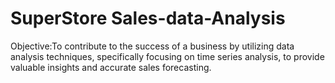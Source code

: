 # SuperStore Sales-data-Analysis

Objective:To contribute to the success of a business by utilizing data analysis techniques, specifically focusing on time series analysis, to provide valuable insights and accurate sales forecasting.
